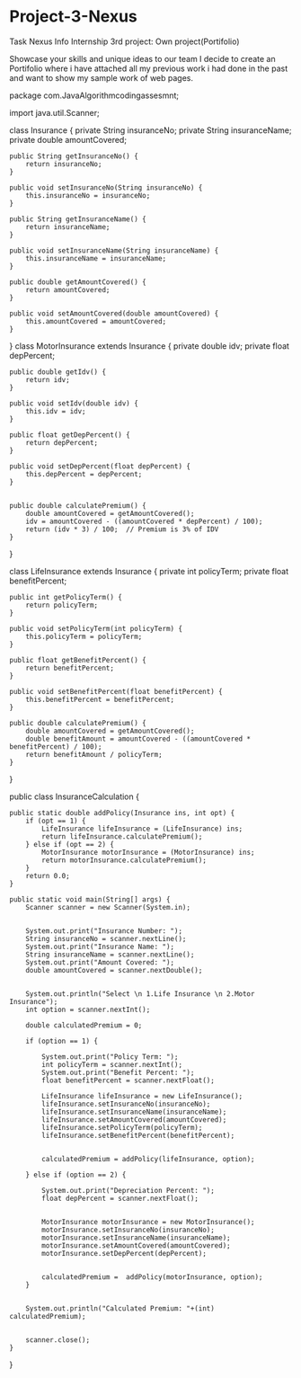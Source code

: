 # Project-3-Nexus
Task Nexus Info Internship 3rd project: Own project(Portifolio)


Showcase your skills and unique ideas to our team I decide to create an Portifolio where i have attached all my previous work i had done in the past and want to show my sample work of web pages.



package com.JavaAlgorithmcodingassesmnt;


import java.util.Scanner;


class Insurance {
    private String insuranceNo;
    private String insuranceName;
    private double amountCovered;

    public String getInsuranceNo() {
        return insuranceNo;
    }

    public void setInsuranceNo(String insuranceNo) {
        this.insuranceNo = insuranceNo;
    }

    public String getInsuranceName() {
        return insuranceName;
    }

    public void setInsuranceName(String insuranceName) {
        this.insuranceName = insuranceName;
    }

    public double getAmountCovered() {
        return amountCovered;
    }

    public void setAmountCovered(double amountCovered) {
        this.amountCovered = amountCovered;
    }
}
class MotorInsurance extends Insurance {
    private double idv;
    private float depPercent;

    public double getIdv() {
        return idv;
    }

    public void setIdv(double idv) {
        this.idv = idv;
    }

    public float getDepPercent() {
        return depPercent;
    }

    public void setDepPercent(float depPercent) {
        this.depPercent = depPercent;
    }


    public double calculatePremium() {
        double amountCovered = getAmountCovered();
        idv = amountCovered - ((amountCovered * depPercent) / 100);
        return (idv * 3) / 100;  // Premium is 3% of IDV
    }
}

class LifeInsurance extends Insurance {
    private int policyTerm;
    private float benefitPercent;

    public int getPolicyTerm() {
        return policyTerm;
    }

    public void setPolicyTerm(int policyTerm) {
        this.policyTerm = policyTerm;
    }

    public float getBenefitPercent() {
        return benefitPercent;
    }

    public void setBenefitPercent(float benefitPercent) {
        this.benefitPercent = benefitPercent;
    }

    public double calculatePremium() {
        double amountCovered = getAmountCovered();
        double benefitAmount = amountCovered - ((amountCovered * benefitPercent) / 100);
        return benefitAmount / policyTerm;
    }
}


public class InsuranceCalculation {

    public static double addPolicy(Insurance ins, int opt) {
        if (opt == 1) {
            LifeInsurance lifeInsurance = (LifeInsurance) ins;
            return lifeInsurance.calculatePremium();
        } else if (opt == 2) {
            MotorInsurance motorInsurance = (MotorInsurance) ins;
            return motorInsurance.calculatePremium();
        }
        return 0.0;
    }

    public static void main(String[] args) {
        Scanner scanner = new Scanner(System.in);


        System.out.print("Insurance Number: ");
        String insuranceNo = scanner.nextLine();
        System.out.print("Insurance Name: ");
        String insuranceName = scanner.nextLine();
        System.out.print("Amount Covered: ");
        double amountCovered = scanner.nextDouble();


        System.out.println("Select \n 1.Life Insurance \n 2.Motor Insurance");
        int option = scanner.nextInt();

        double calculatedPremium = 0;

        if (option == 1) {

            System.out.print("Policy Term: ");
            int policyTerm = scanner.nextInt();
            System.out.print("Benefit Percent: ");
            float benefitPercent = scanner.nextFloat();

            LifeInsurance lifeInsurance = new LifeInsurance();
            lifeInsurance.setInsuranceNo(insuranceNo);
            lifeInsurance.setInsuranceName(insuranceName);
            lifeInsurance.setAmountCovered(amountCovered);
            lifeInsurance.setPolicyTerm(policyTerm);
            lifeInsurance.setBenefitPercent(benefitPercent);


            calculatedPremium = addPolicy(lifeInsurance, option);

        } else if (option == 2) {

            System.out.print("Depreciation Percent: ");
            float depPercent = scanner.nextFloat();


            MotorInsurance motorInsurance = new MotorInsurance();
            motorInsurance.setInsuranceNo(insuranceNo);
            motorInsurance.setInsuranceName(insuranceName);
            motorInsurance.setAmountCovered(amountCovered);
            motorInsurance.setDepPercent(depPercent);


            calculatedPremium =  addPolicy(motorInsurance, option);
        }


        System.out.println("Calculated Premium: "+(int) calculatedPremium);


        scanner.close();
    }
}
